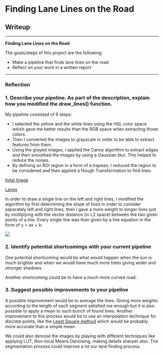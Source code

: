 # **Finding Lane Lines on the Road** 

## Writeup

---

**Finding Lane Lines on the Road**

The goals/steps of this project are the following:
* Make a pipeline that finds lane lines on the road
* Reflect on your work in a written report


[//]: # (Image References)

[image1]: ./examples/grayscale.jpg "Grayscale"

---

### Reflection

### 1. Describe your pipeline. As part of the description, explain how you modified the draw_lines() function.

My pipeline consisted of 6 steps:
* I selected the yellow and the white lines using the HSL color space which gave me better results than the RGB space when extracting those colors.
* Then I converted the images to grayscale in order to be able to extract features from them.
* Using the grayed images, I applied the Canny algorithm to extract edges and then smoothed the images by using a Gaussian blur. This helped to reduce the noises. 
* By defining an ROI region in a form of a trapeze, I reduced the region to be considered and then applied a Hough Transformation to find lines

[Inital Image](https://github.com/sbatururimi/Finding-Lanes-Lines/blob/master/test_images/solidYellowCurve.jpg)

[Lanes](https://github.com/sbatururimi/Finding-Lanes-Lines/blob/master/test_images_output/solidYellowCurve.jpg)

In order to draw a single line on the left and right lines, I modified the algorithm by first determining the slope of lines in order to consider separately left and right lines, then I gave a more weight to longer lines just by multiplying with the vector distance (in L2 space) between the two given points of a line. Every single line was then given by a line equation in the form of y = ax + b.

![](https://github.com/sbatururimi/Finding-Lanes-Lines/blob/master/test_videos_output/out.gif)


### 2. Identify potential shortcomings with your current pipeline

One potential shortcoming would be what would happen when the sun is much brighter and when we would have much more trees giving wider and stronger shadows.

Another shortcoming could be to have a much more curved road.


### 3. Suggest possible improvements to your pipeline

A possible improvement would be to average the lines. Giving more weights according to the length of each segment satisfied me enough but it is also possible to apply a mean to such bunch of found lines. Another improvement to this process would be to use an interpolation technique for discrete points, like the [Least Square method](https://en.wikipedia.org/wiki/Least_squares) which would be probably more accurate than a simple mean.

We could also denoise the images by playing with different techniques like applying LUT, Non-local Means Denoising, making details sharper also. The segmentation process could improve a lot our lane finding process.
